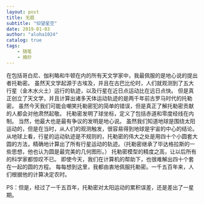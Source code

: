 ```yaml
---
layout: post
title: 无题
subtitle: "仰望星空"
date: 2019-01-03
author: "aloha1024"
catalog: true
tags:
    - 随笔
    - 摘抄
---
```


在包括哥白尼、伽利略和牛顿在内的所有天文学家中，我最佩服的是地心说的提出者托勒密。
虽然天文学起源于古埃及，并且在古巴比伦时，人们就观测到了五大行星（金木水火土）运行的轨迹，以及行星在近日点运动比在远日点快。
但是真正创立了天文学，并且计算出诸多天体运动轨迹的是两千年前古罗马时代的托勒密。
虽然今天我们可能会嘲笑托勒密犯的简单的错误，但是真正了解托勒密贡献的人都会对他肃然起敬。
托勒密发明了球坐标，定义了包括赤道和零度经线在内制。
当然，他最大也是最有争议的发明是地心说。
虽然我们知道地球是围绕太阳运动的，但是在当时，从人们的观测触发，很容易得到地球是宇宙的中心的结论。
从地球上看，行星的运动轨迹是不规则的，托勒密的伟大之处是用四十个小圆套大圆的方法，精确地计算出了所有行星运动的轨迹。（托勒密继承了毕达格拉斯的一些思想，他也认为圆是最完美的几何图形。）
托勒密模型的精度之高，让以后所有的科学家都惊叹不已。
即使今天，我们在计算机的帮助下，也很难解出四十个套在一起的圆的方程。
每每想到这里，我都由衷地佩服托勒密。一千五百年来，人们根据他的计算决定农时。

PS：但是，经过了一千五百年，托勒密对太阳运动的累积误差，还是差出了一星期。